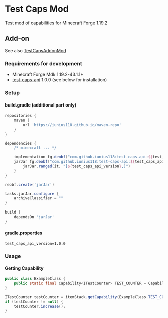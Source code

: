 # Test Caps Mod

Test mod of capabilities for Minecraft Forge 1.19.2

## Add-on

See also [TestCapsAddonMod](https://github.com/Iunius118/TestCapsAddonMod)

### Requirements for development

- Minecraft Forge Mdk 1.19.2-43.1.1+
- [test-caps-api](https://github.com/Iunius118/test-caps-api) 1.0.0 (see below for installation)

### Setup

#### build.gradle (additional part only)

```gradle
repositories {
    maven {
        url 'https://iunius118.github.io/maven-repo'
    }
}

dependencies {
    /* minecraft ... */

    implementation fg.deobf("com.github.iunius118:test-caps-api:${test_caps_api_version}")
    jarJar fg.deobf("com.github.iunius118:test-caps-api:${test_caps_api_version}") {
        jarJar.ranged(it, "[${test_caps_api_version},)")
    }
}

reobf.create('jarJar')

tasks.jarJar.configure {
    archiveClassifier = ""
}

build {
    dependsOn 'jarJar'
}
```

#### gradle.properties

```properties
test_caps_api_version=1.0.0
```

### Usage

#### Getting Capability

```java
public class ExampleClass {
    public static final Capability<ITestCounter> TEST_COUNTER = CapabilityManager.get(new CapabilityToken<>(){});
}
```

```java
ITestCounter testCounter = itemStack.getCapability(ExampleClass.TEST_COUNTER).orElse(null);
if (testCounter != null) {
    testCounter.increase();
}
```
